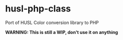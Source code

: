 # husl-php-class
Port of HUSL Color conversion library to PHP

**WARNING: This is still a WIP, don't use it on anything**
